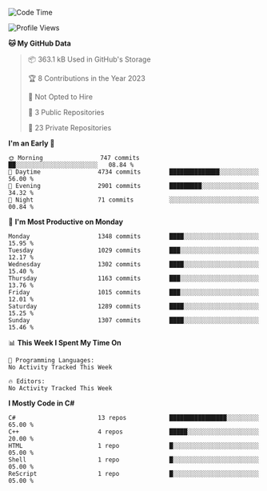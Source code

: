 <!--START_SECTION:waka-->
![Code Time](http://img.shields.io/badge/Code%20Time-1%2C048%20hrs%2032%20mins-blue)

![Profile Views](http://img.shields.io/badge/Profile%20Views-0-blue)

**🐱 My GitHub Data** 

> 📦 363.1 kB Used in GitHub's Storage 
 > 
> 🏆 8 Contributions in the Year 2023
 > 
> 🚫 Not Opted to Hire
 > 
> 📜 3 Public Repositories 
 > 
> 🔑 23 Private Repositories 
 > 
**I'm an Early 🐤** 

```text
🌞 Morning                747 commits         ██░░░░░░░░░░░░░░░░░░░░░░░   08.84 % 
🌆 Daytime                4734 commits        ██████████████░░░░░░░░░░░   56.00 % 
🌃 Evening                2901 commits        █████████░░░░░░░░░░░░░░░░   34.32 % 
🌙 Night                  71 commits          ░░░░░░░░░░░░░░░░░░░░░░░░░   00.84 % 
```
📅 **I'm Most Productive on Monday** 

```text
Monday                   1348 commits        ████░░░░░░░░░░░░░░░░░░░░░   15.95 % 
Tuesday                  1029 commits        ███░░░░░░░░░░░░░░░░░░░░░░   12.17 % 
Wednesday                1302 commits        ████░░░░░░░░░░░░░░░░░░░░░   15.40 % 
Thursday                 1163 commits        ███░░░░░░░░░░░░░░░░░░░░░░   13.76 % 
Friday                   1015 commits        ███░░░░░░░░░░░░░░░░░░░░░░   12.01 % 
Saturday                 1289 commits        ████░░░░░░░░░░░░░░░░░░░░░   15.25 % 
Sunday                   1307 commits        ████░░░░░░░░░░░░░░░░░░░░░   15.46 % 
```


📊 **This Week I Spent My Time On** 

```text
💬 Programming Languages: 
No Activity Tracked This Week

🔥 Editors: 
No Activity Tracked This Week
```

**I Mostly Code in C#** 

```text
C#                       13 repos            ████████████████░░░░░░░░░   65.00 % 
C++                      4 repos             █████░░░░░░░░░░░░░░░░░░░░   20.00 % 
HTML                     1 repo              █░░░░░░░░░░░░░░░░░░░░░░░░   05.00 % 
Shell                    1 repo              █░░░░░░░░░░░░░░░░░░░░░░░░   05.00 % 
ReScript                 1 repo              █░░░░░░░░░░░░░░░░░░░░░░░░   05.00 % 
```




<!--END_SECTION:waka-->
